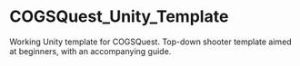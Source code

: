 # COGSQuest_Unity_Template
Working Unity template for COGSQuest. Top-down shooter template aimed at beginners, with an accompanying guide.
